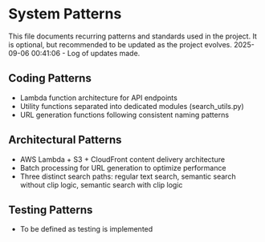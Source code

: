 # System Patterns

This file documents recurring patterns and standards used in the project.
It is optional, but recommended to be updated as the project evolves.
2025-09-06 00:41:06 - Log of updates made.

## Coding Patterns

- Lambda function architecture for API endpoints
- Utility functions separated into dedicated modules (search_utils.py)
- URL generation functions following consistent naming patterns

## Architectural Patterns

- AWS Lambda + S3 + CloudFront content delivery architecture
- Batch processing for URL generation to optimize performance
- Three distinct search paths: regular text search, semantic search without clip logic, semantic search with clip logic

## Testing Patterns

- To be defined as testing is implemented
